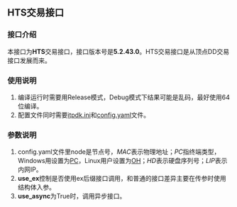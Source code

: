 ## HTS交易接口

### 接口介绍
本接口为**HTS**交易接口，接口版本号是**5.2.43.0**。HTS交易接口是从顶点DD交易接口发展而来。

### 使用说明
1. 编译运行时需要用Release模式，Debug模式下结果可能是乱码，最好使用64位编译。
2. 配置文件同时需要<u>itpdk.ini</u>和<u>config.yaml</u>文件。

### 参数说明
1. config.yaml文件里node是节点号，*MAC*表示物理地址；*PC*指终端类型，Windows用设置为<u>PC</u>，Linux用户设置为<u>OH</u>；*HD*表示硬盘序列号；*LIP*表示内网IP。
2. **use_ex**控制是否使用ex后缀接口调用，和普通的接口差异主要在传参时使用结构体入参。
3. **use_async**为True时，调用异步接口。